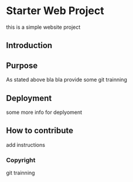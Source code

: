 # Starter Web Project

this is a simple website project

## Introduction

## Purpose

As stated above bla bla provide some git trainning

## Deployment

some more info for deplyoment

## How to contribute
add instructions

### Copyright

git trainning 